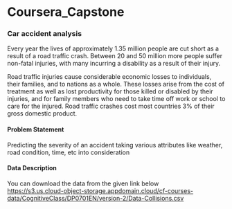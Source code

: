 <h1>Coursera_Capstone</h1>

<h3>Car accident analysis</h3>

Every year the lives of approximately 1.35 million people are cut short as a result of a road traffic crash. Between 20 and 50 million more people suffer non-fatal injuries, with many incurring a disability as a result of their injury.

Road traffic injuries cause considerable economic losses to individuals, their families, and to nations as a whole. These losses arise from the cost of treatment as well as lost productivity for those killed or disabled by their injuries, and for family members who need to take time off work or school to care for the injured. Road traffic crashes cost most countries 3% of their gross domestic product.

<h4> Problem Statement </h4>
Predicting the severity of an accident taking various attributes like weather, road condition, time, etc into consideration

<h4> Data Description </h4>

You can download the data from the given link below <br>
https://s3.us.cloud-object-storage.appdomain.cloud/cf-courses-data/CognitiveClass/DP0701EN/version-2/Data-Collisions.csv
